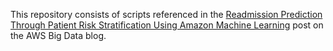 This repository consists of scripts referenced in the [Readmission Prediction Through Patient Risk Stratification Using Amazon Machine Learning](http://blogs.aws.amazon.com/bigdata/post/Tx1Z7AR9QTXIWA1/Readmission-Prediction-Through-Patient-Risk-Stratification-Using-Amazon-Machine) post on the AWS Big Data blog.
